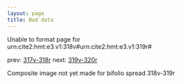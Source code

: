 ```yaml
---
layout: page
title: Bad data
---
```


Unable to format page for urn:cite2:hmt:e3.v1:318v#urn:cite2:hmt:e3.v1:319r#

prev: [317v-318r](../317v-318r/) next: [319v-320r](../319v-320r/)

Composite image not yet made for bifolio spread 318v-319r

